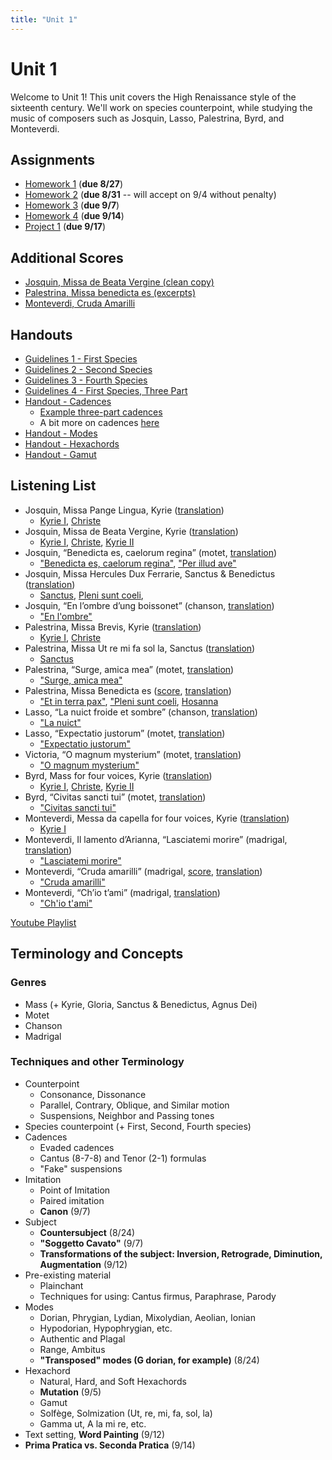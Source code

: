 ```yaml
---
title: "Unit 1"
---
```


# Unit 1

Welcome to Unit 1! This unit covers the High Renaissance style of the
sixteenth century. We'll work on species counterpoint, while studying
the music of composers such as Josquin, Lasso, Palestrina, Byrd, and
Monteverdi.

## Assignments

* [Homework 1](HW-1.pdf) (**due 8/27**)
* [Homework 2](HW-2.pdf) (**due 8/31** -- will accept on 9/4 without penalty)
* [Homework 3](HW-3.pdf) (**due 9/7**)
* [Homework 4](HW-4.pdf) (**due 9/14**)
* [Project 1](Project-1.pdf) (**due 9/17**)

## Additional Scores

* [Josquin, Missa de Beata Vergine (clean copy)](missa-de-beata-vergine.pdf)
* [Palestrina, Missa benedicta es (excerpts)](missa-benedicta-es.pdf)
* [Monteverdi, Cruda Amarilli](cruda-amarilli.pdf)

## Handouts

* [Guidelines 1 - First Species](guidelines-1.pdf)
* [Guidelines 2 - Second Species](guidelines-2.pdf)
* [Guidelines 3 - Fourth Species](guidelines-3.pdf)
* [Guidelines 4 - First Species, Three Part](guidelines-4.pdf)
* [Handout - Cadences](cadences.pdf)
  * [Example three-part cadences](http://t251.grazzini.net/unit-1/three-part-cadences.pdf)
  * A bit more on cadences [here](https://docs.google.com/presentation/d/15tbvoP6SZD1jvL219Hk1SU4D2HYm-6492ImTiA4XB8w/edit?usp=sharing)
* [Handout - Modes](modes.pdf)
* [Handout - Hexachords](hexachords.pdf)
* [Handout - Gamut](gamut.pdf)

## Listening List

* Josquin, Missa Pange Lingua, Kyrie ([translation](/translations/mass.html#kyrie))
  * [Kyrie I](https://www.youtube.com/watch?v=vlB1HR4BgUg&list=PLYyTDR5WeGuTtL7G92HVmXBzi6G2xiL1a&index=3&t=0), [Christe](https://youtu.be/vlB1HR4BgUg?list=PLYyTDR5WeGuTtL7G92HVmXBzi6G2xiL1a&t=48)
* Josquin, Missa de Beata Vergine, Kyrie ([translation](/translations/mass.html#kyrie))
  * [Kyrie I](https://www.youtube.com/watch?v=qQNeHS6hWM8&list=PLYyTDR5WeGuTtL7G92HVmXBzi6G2xiL1a&index=4&t=0), [Christe](https://youtu.be/qQNeHS6hWM8?list=PLYyTDR5WeGuTtL7G92HVmXBzi6G2xiL1a&t=44), [Kyrie II](https://youtu.be/qQNeHS6hWM8?list=PLYyTDR5WeGuTtL7G92HVmXBzi6G2xiL1a&t=112)
* Josquin, “Benedicta es, caelorum regina” (motet, [translation](/translations/benedicta-es.html))
  * ["Benedicta es, caelorum regina"](https://www.youtube.com/watch?v=K4N6NrPBalE&list=PLYyTDR5WeGuTtL7G92HVmXBzi6G2xiL1a&index=7&t=0), ["Per illud ave"](https://youtu.be/K4N6NrPBalE?list=PLYyTDR5WeGuTtL7G92HVmXBzi6G2xiL1a&t=239)
* Josquin, Missa Hercules Dux Ferrarie, Sanctus & Benedictus ([translation](/translations/mass.html#sanctus))
  * [Sanctus](https://www.youtube.com/watch?v=iUoeiaXSppI&index=12&list=PLYyTDR5WeGuTtL7G92HVmXBzi6G2xiL1a&t=0), [Pleni sunt coeli](https://youtu.be/iUoeiaXSppI?list=PLYyTDR5WeGuTtL7G92HVmXBzi6G2xiL1a&t=71),
* Josquin, “En l’ombre d’ung boissonet” (chanson, [translation](/translations/en-lombre-dung-boissonet.html))
  * ["En l'ombre"](https://www.youtube.com/watch?v=JDABRHcbI3w&list=PLYyTDR5WeGuTtL7G92HVmXBzi6G2xiL1a&index=5&t=0)
* Palestrina, Missa Brevis, Kyrie ([translation](/translations/mass.html#kyrie))
  * [Kyrie I](https://www.youtube.com/watch?v=Tku8ceGJ4dk&list=PLYyTDR5WeGuTtL7G92HVmXBzi6G2xiL1a&index=16&t=0), [Christe](https://youtu.be/Tku8ceGJ4dk?list=PLYyTDR5WeGuTtL7G92HVmXBzi6G2xiL1a&t=59)
* Palestrina, Missa Ut re mi fa sol la, Sanctus ([translation](/translations/mass.html#sanctus))
  * [Sanctus](https://www.youtube.com/watch?v=F0YcwzjG_sY&index=11&list=PLYyTDR5WeGuTtL7G92HVmXBzi6G2xiL1a&t=0)
* Palestrina, “Surge, amica mea” (motet, [translation](/translations/surge-amica-mea.html))
  * ["Surge, amica mea"](https://www.youtube.com/watch?v=HWN55FrYDfs&list=PLYyTDR5WeGuTtL7G92HVmXBzi6G2xiL1a&index=17&t=0)
* Palestrina, Missa Benedicta es ([score](missa-benedicta-es.pdf), [translation](/translations/mass.html#gloria))
  * ["Et in terra pax"](https://youtu.be/l-UZKRSA-C0?t=915), ["Pleni sunt coeli](https://youtu.be/l-UZKRSA-C0?t=2200), [Hosanna](https://youtu.be/l-UZKRSA-C0?t=2295)
* Lasso, “La nuict froide et sombre” (chanson, [translation](/translations/la-nuict-froide-et-sombre.html))
  * ["La nuict"](https://www.youtube.com/watch?v=UQN6gFnsGI4&index=19&list=PLYyTDR5WeGuTtL7G92HVmXBzi6G2xiL1a&t=0)
* Lasso, “Expectatio justorum” (motet, [translation](/translations/expectatio-justorum.html))
  * ["Expectatio justorum"](https://www.youtube.com/watch?v=XAN7k_w5FPQ&list=PLYyTDR5WeGuTtL7G92HVmXBzi6G2xiL1a&index=10&t=0)
* Victoria, “O magnum mysterium” (motet, [translation](/translations/o-magnum-mysterium.html))
  * ["O magnum mysterium"](https://www.youtube.com/watch?v=c1qj4gl3mIs&index=8&list=PLYyTDR5WeGuTtL7G92HVmXBzi6G2xiL1a&t=0)
* Byrd, Mass for four voices, Kyrie ([translation](/translations/mass.html#kyrie))
  * [Kyrie I](https://www.youtube.com/watch?v=_KxdBiNp2vU&list=PLYyTDR5WeGuTtL7G92HVmXBzi6G2xiL1a&index=14&t=0), [Christe](https://youtu.be/_KxdBiNp2vU?list=PLYyTDR5WeGuTtL7G92HVmXBzi6G2xiL1a&t=32), [Kyrie II](https://youtu.be/_KxdBiNp2vU?list=PLYyTDR5WeGuTtL7G92HVmXBzi6G2xiL1a&t=70)
* Byrd, “Civitas sancti tui” (motet, [translation](/translations/civitas-sancti-tui.html))
  * ["Civitas sancti tui"](https://www.youtube.com/watch?v=VXa0JBn1npk&index=15&list=PLYyTDR5WeGuTtL7G92HVmXBzi6G2xiL1a&t=0)
* Monteverdi, Messa da capella for four voices, Kyrie ([translation](/translations/mass.html#kyrie))
  * [Kyrie I](https://www.youtube.com/watch?v=zie4FZgmKbw&index=18&list=PLYyTDR5WeGuTtL7G92HVmXBzi6G2xiL1a&t=0)
* Monteverdi, Il lamento d’Arianna, “Lasciatemi morire” (madrigal, [translation](/translations/lasciatemi-morire.html))
  * ["Lasciatemi morire"](https://www.youtube.com/watch?v=70ZsnDr_D2E&list=PLYyTDR5WeGuTtL7G92HVmXBzi6G2xiL1a&index=22&t=0)
* Monteverdi, “Cruda amarilli” (madrigal, [score](), [translation](/translations/cruda-amarilli.html))
  * ["Cruda amarilli"](https://www.youtube.com/watch?v=0nJ4dEjjIY4&index=20&list=PLYyTDR5WeGuTtL7G92HVmXBzi6G2xiL1a&t=0)
* Monteverdi, “Ch’io t’ami” (madrigal, [translation](/translations/chio-tami.html))
  * ["Ch'io t'ami"](https://www.youtube.com/watch?v=s2nHcfOWaI0&index=21&list=PLYyTDR5WeGuTtL7G92HVmXBzi6G2xiL1a&t=0)

[Youtube Playlist](https://www.youtube.com/playlist?list=PLYyTDR5WeGuTtL7G92HVmXBzi6G2xiL1a)

## Terminology and Concepts

### Genres

* Mass (+ Kyrie, Gloria, Sanctus & Benedictus, Agnus Dei)
* Motet
* Chanson
* Madrigal

### Techniques and other Terminology

* Counterpoint
  * Consonance, Dissonance
  * Parallel, Contrary, Oblique, and Similar motion
  * Suspensions, Neighbor and Passing tones
* Species counterpoint (+ First, Second, Fourth species)
* Cadences
  * Evaded cadences
  * Cantus (8-7-8) and Tenor (2-1) formulas
  * "Fake" suspensions
* Imitation
  * Point of Imitation
  * Paired imitation
  * **Canon** (9/7)
* Subject
  * **Countersubject** (8/24)
  * **"Soggetto Cavato"** (9/7)
  * **Transformations of the subject: Inversion, Retrograde, Diminution, Augmentation** (9/12)
* Pre-existing material
  * Plainchant
  * Techniques for using: Cantus firmus, Paraphrase, Parody
* Modes
  * Dorian, Phrygian, Lydian, Mixolydian, Aeolian, Ionian
  * Hypodorian, Hypophrygian, etc.
  * Authentic and Plagal
  * Range, Ambitus
  * **"Transposed" modes (G dorian, for example)** (8/24)
* Hexachord
  * Natural, Hard, and Soft Hexachords
  * **Mutation** (9/5)
  * Gamut
  * Solfège, Solmization (Ut, re, mi, fa, sol, la)
  * Gamma ut, A la mi re, etc.
* Text setting, **Word Painting** (9/12)
* **Prima Pratica vs. Seconda Pratica** (9/14)
